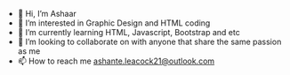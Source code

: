 - 👋 Hi, I’m Ashaar
- 👀 I’m interested in Graphic Design and HTML coding 
- 🌱 I’m currently learning HTML, Javascript, Bootstrap and etc
- 💞️ I’m looking to collaborate on with anyone that share the same passion as me
- 📫 How to reach me ashante.leacock21@outlook.com

<!---
Asha101991/Asha101991 is a ✨ special ✨ repository because its `README.md` (this file) appears on your GitHub profile.
You can click the Preview link to take a look at your changes.
--->
